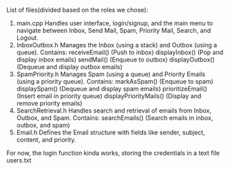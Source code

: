 List of files(divided based on the roles we chose):

1. main.cpp
Handles user interface, login/signup, and the main menu to navigate between Inbox, Send Mail, Spam, Priority Mail, Search, and Logout.
2. InboxOutbox.h
Manages the Inbox (using a stack) and Outbox (using a queue).
Contains:
receiveEmail() (Push to inbox)
displayInbox() (Pop and display inbox emails)
sendMail() (Enqueue to outbox)
displayOutbox() (Dequeue and display outbox emails)
3. SpamPriority.h
Manages Spam (using a queue) and Priority Emails (using a priority queue).
Contains:
markAsSpam() (Enqueue to spam)
displaySpam() (Dequeue and display spam emails)
prioritizeEmail() (Insert email in priority queue)
displayPriorityMails() (Display and remove priority emails)
4. SearchRetrieval.h
Handles search and retrieval of emails from Inbox, Outbox, and Spam.
Contains:
searchEmails() (Search emails in inbox, outbox, and spam)
5. Email.h
Defines the Email structure with fields like sender, subject, content, and priority.

For now, the login function kinda works, storing the credentials in a text file users.txt

